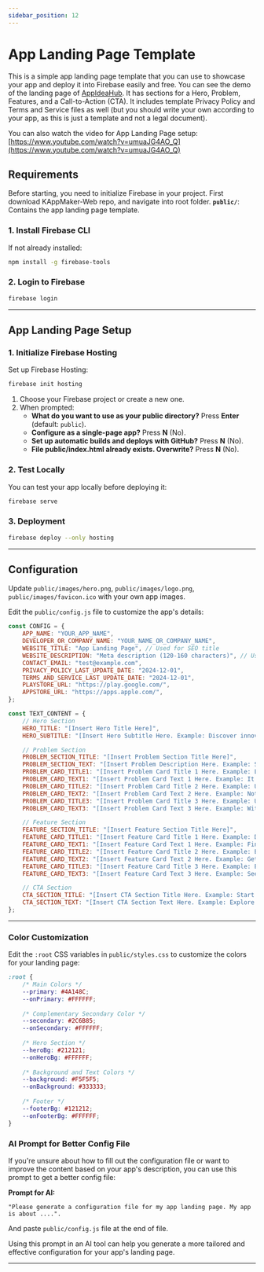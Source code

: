 ```yaml
---
sidebar_position: 12
---
```


# App Landing Page Template

This is a simple app landing page template that you can use to showcase your app and deploy it into Firebase easily and free.  You can see the demo of the landing page of [AppIdeaHub](https://appideahub-kappmaker.web.app/). It has sections for a Hero, Problem, Features, and a Call-to-Action (CTA). It includes template Privacy Policy and Terms and Service files as well (but you should write your own according to your app, as this is just a template and not a legal document).

You can also watch the video for App Landing Page setup: [https://www.youtube.com/watch?v=umuaJG4AO_Q](https://www.youtube.com/watch?v=umuaJG4AO_Q)

## Requirements

Before starting, you need to initialize Firebase in your project. First download KAppMaker-Web repo, and navigate into root folder. **`public/`**: Contains the app landing page template.

  ### 1. Install Firebase CLI

If not already installed:
```bash
npm install -g firebase-tools
```  

  ### 2. Login to Firebase
```bash
firebase login
```
---


## App Landing Page Setup

### 1. Initialize Firebase Hosting

Set up Firebase Hosting:
```bash
firebase init hosting
```
1. Choose your Firebase project or create a new one.
2. When prompted:
   - **What do you want to use as your public directory?** Press **Enter** (default: `public`).
   - **Configure as a single-page app?** Press **N** (No).
   - **Set up automatic builds and deploys with GitHub?** Press **N** (No).
   - **File public/index.html already exists. Overwrite?** Press **N** (No).
  

### 2. Test Locally
You can test your app locally before deploying it:
```bash
firebase serve
```

### 3. Deployment
  ```bash
  firebase deploy --only hosting
  ```
---


## Configuration

Update `public/images/hero.png`, `public/images/logo.png`, `public/images/favicon.ico` with your own app images.  

Edit the `public/config.js` file to customize the app's details:

```javascript
const CONFIG = {
    APP_NAME: "YOUR_APP_NAME",
    DEVELOPER_OR_COMPANY_NAME: "YOUR_NAME_OR_COMPANY_NAME",
    WEBSITE_TITLE: "App Landing Page", // Used for SEO title
    WEBSITE_DESCRIPTION: "Meta description (120-160 characters)", // Used for SEO description
    CONTACT_EMAIL: "test@example.com",
    PRIVACY_POLICY_LAST_UPDATE_DATE: "2024-12-01",
    TERMS_AND_SERVICE_LAST_UPDATE_DATE: "2024-12-01",
    PLAYSTORE_URL: "https://play.google.com/",
    APPSTORE_URL: "https://apps.apple.com/",
};

const TEXT_CONTENT = {
    // Hero Section
    HERO_TITLE: "[Insert Hero Title Here]",
    HERO_SUBTITLE: "[Insert Hero Subtitle Here. Example: Discover innovative app ideas for your next big project!]",

    // Problem Section
    PROBLEM_SECTION_TITLE: "[Insert Problem Section Title Here]",
    PROBLEM_SECTION_TEXT: "[Insert Problem Description Here. Example: Struggling to come up with unique app ideas? You're not alone.]",
    PROBLEM_CARD_TITLE1: "[Insert Problem Card Title 1 Here. Example: Lack of Inspiration]",
    PROBLEM_CARD_TEXT1: "[Insert Problem Card Text 1 Here. Example: It can be challenging to think of app ideas that stand out from the crowd.]",
    PROBLEM_CARD_TITLE2: "[Insert Problem Card Title 2 Here. Example: Unclear Development Costs]",
    PROBLEM_CARD_TEXT2: "[Insert Problem Card Text 2 Here. Example: Not knowing the development costs can prevent you from moving forward with your idea.]",
    PROBLEM_CARD_TITLE3: "[Insert Problem Card Title 3 Here. Example: Uncertain Earning Potential]",
    PROBLEM_CARD_TEXT3: "[Insert Problem Card Text 3 Here. Example: Without understanding the earning potential, it’s hard to know if an app is worth pursuing.]",

    // Feature Section
    FEATURE_SECTION_TITLE: "[Insert Feature Section Title Here]",
    FEATURE_CARD_TITLE1: "[Insert Feature Card Title 1 Here. Example: Discover New Ideas]",
    FEATURE_CARD_TEXT1: "[Insert Feature Card Text 1 Here. Example: Find unique app ideas across various categories to help you start your project.]",
    FEATURE_CARD_TITLE2: "[Insert Feature Card Title 2 Here. Example: Estimate Development Costs]",
    FEATURE_CARD_TEXT2: "[Insert Feature Card Text 2 Here. Example: Get a ballpark estimate for development costs to plan your budget.]",
    FEATURE_CARD_TITLE3: "[Insert Feature Card Title 3 Here. Example: Evaluate Earning Potential]",
    FEATURE_CARD_TEXT3: "[Insert Feature Card Text 3 Here. Example: See estimated earnings for each idea to help you decide if it’s worth pursuing.]",

    // CTA Section
    CTA_SECTION_TITLE: "[Insert CTA Section Title Here. Example: Start Your Journey Today!]",
    CTA_SECTION_TEXT: "[Insert CTA Section Text Here. Example: Explore app ideas, save your favorites, and begin building your next big app today.]"
};
```

---

### Color Customization

Edit the `:root` CSS variables in `public/styles.css` to customize the colors for your landing page:

```css
:root {
    /* Main Colors */
    --primary: #4A148C; 
    --onPrimary: #FFFFFF; 
    
    /* Complementary Secondary Color */
    --secondary: #2C6B85; 
    --onSecondary: #FFFFFF; 
    
    /* Hero Section */
    --heroBg: #212121; 
    --onHeroBg: #FFFFFF; 
    
    /* Background and Text Colors */
    --background: #F5F5F5; 
    --onBackground: #333333; 
    
    /* Footer */
    --footerBg: #121212; 
    --onFooterBg: #FFFFFF; 
}
```


### AI Prompt for Better Config File

If you're unsure about how to fill out the configuration file or want to improve the content based on your app's description, you can use this prompt to get a better config file:

**Prompt for AI:**

```
"Please generate a configuration file for my app landing page. My app is about ....". 
```

And paste `public/config.js` file at the end of file.

Using this prompt in an AI tool can help you generate a more tailored and effective configuration for your app's landing page.

---

